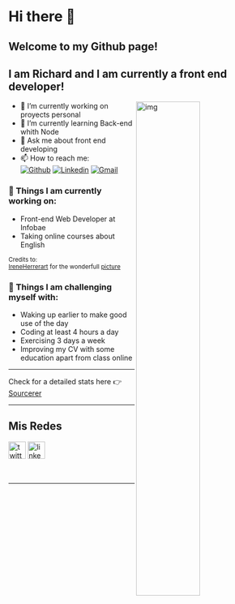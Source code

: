 # Hi there 👋
## Welcome to my Github page! 
## I am Richard and I am currently a front end developer!  

<!--
**richard-allcca/richard-allcca** is a ✨ _special_ ✨ repository because its `README.md` (this file) appears on your GitHub profile.

Here are some ideas to get you started:

-->
<img align="right" alt="img" src="https://res.cloudinary.com/thouma/image/upload/v1632788548/dev-master_xqpsns.jpg" width="50%" height="auto" />


<!-- - 👯 I’m looking to collaborate on ... -->
<!-- - 🤔 I’m looking for help with  -->

- 🔭 I’m currently working on proyects personal
- 🌱 I’m currently learning Back-end whith Node
- 💬 Ask me about front end developing
- 📫 How to reach me:  
[![Github](https://img.shields.io/badge/-Github-000?style=flat&logo=Github&logoColor=white)](https://github.com/richard-allcca)
[![Linkedin](https://img.shields.io/badge/-LinkedIn-blue?style=flat&logo=Linkedin&logoColor=white)](https://www.linkedin.com/in/richard-allcca-llano/)
[![Gmail](https://img.shields.io/badge/-Hotmail-c14438?style=flat&logo=Gmail&logoColor=white)](mailto:Richard_allcca_llano@hotmail.com)

<!-- - 😄 Pronouns: ...
- ⚡ Fun fact: ... -->





### 🌱 Things I am currently working on: 
- Front-end Web Developer at Infobae  
- Taking online courses about English 

<sub>Credits to: <br/>[IreneHerrerart](https://www.artstation.com/ireneherrera) for the wonderfull [picture](https://github.com/FernandoRoldan93/FernandoRoldan93/blob/master/cover_image.jpg)</sub>

### :muscle: Things I am challenging myself with:
- Waking up earlier to make good use of the day
- Coding at least 4 hours a day
- Exercising 3 days a week
- Improving my CV with some education apart from class online


<!-- 
## - Languages and Tools I use

<p align="center">

<code >
  <img width="150px" src="https://raw.githubusercontent.com/8bithemant/8bithemant/master/svg/dev/languages/js.svg">
</code>
<code >
  <img width="150px" src="https://www.vectorlogo.zone/logos/w3_css/w3_css-ar21.svg">
</code>
<code>
  <img width="150px" src="https://raw.githubusercontent.com/8bithemant/8bithemant/master/svg/dev/languages/html.svg"></code>
<code>
<img width="150px" src="https://raw.githubusercontent.com/8bithemant/8bithemant/master/svg/dev/frameworks/react.svg">
</code>

<br />
<code>
  <img width="150px" src="https://www.vectorlogo.zone/logos/typescriptlang/typescriptlang-ar21.svg">
</code>
<code>
  <img width="150px" src="https://www.vectorlogo.zone/logos/angular/angular-ar21.svg">
</code>

<br />
<code>
  <img width="150px" src="https://www.vectorlogo.zone/logos/sass-lang/sass-lang-ar21.svg">
</code>
<code>
  <img width="150px" src="https://www.vectorlogo.zone/logos/getbootstrap/getbootstrap-ar21.svg">
</code>

<br />
<code>
  <img width="150px" src="https://raw.githubusercontent.com/8bithemant/8bithemant/master/svg/dev/misc/datascience.svg">
</code>
<code>
  <img width="150px" src="https://www.vectorlogo.zone/logos/mysql/mysql-ar21.svg">
</code>
<code>
  <img width="150px" src="https://www.vectorlogo.zone/logos/mongodb/mongodb-ar21.svg">
</code>

<br />
<code>
  <img width="150px" src="https://raw.githubusercontent.com/8bithemant/8bithemant/master/svg/dev/services/npm.svg">
</code>
<code>
  <img width="150px" src="https://www.vectorlogo.zone/logos/nodejs/nodejs-ar21.svg">
</code>
<code>
  <img width="150px" src="https://www.vectorlogo.zone/logos/nodemonio/nodemonio-ar21.svg">
</code>

<br/>
<code>
<img width="150px" src="https://www.vectorlogo.zone/logos/php/php-ar21.svg">
</code>
<code>
<img width="150px" src="https://www.vectorlogo.zone/logos/phpmyadmin/phpmyadmin-ar21.svg">
</code>

<br />
<code>
<img width="150px" src="https://www.vectorlogo.zone/logos/git-scm/git-scm-ar21.svg">
</code>

</p> -->

---

<!-- <p>
estatus pequeño
	<img width="50%" align="right" src="https://github-readme-stats.vercel.app/api?username=richard-allcca&show_icons=true&hide_border=true" />
</p> -->

<!-- ![GitHub stats](https://github-readme-stats.vercel.app/api?username=richard-allcca&show_icons=true&hide_border=true) -->
<!-- <a href="https://github.com/AVS1508">
  <img height="180em" width="100%" src="https://github-readme-stats.vercel.app/api?username=richard-allcca&theme=buefy&show_icons=true" />
  <img height="180em" width="100%" src="https://github-readme-stats.vercel.app/api/top-langs/?username=richard-allcca&theme=buefy&layout=compact" />
</a> -->

Check for a detailed stats here :point_right: [Sourcerer](https://sourcerer.io/richard-allcca)

---

## Mis Redes

 [<img src="https://cdn.jsdelivr.net/gh/devicons/devicon/icons/twitter/twitter-original.svg" alt="twitter logo" width="34" />](https://twitter.com/allccallano)
 [<img src="https://cdn.jsdelivr.net/gh/devicons/devicon/icons/linkedin/linkedin-original.svg" alt="linkedin logo" width="34" />](https://www.linkedin.com/in/richard-allcca-llano)

<br/>

---

